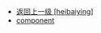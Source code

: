 - [返回上一级 [heibaiying]](notes/code/Storm/storm-hbase-integration/src/main/java/com/heibaiying/)
- [component](notes/code/Storm/storm-hbase-integration/src/main/java/com/heibaiying/component/)
